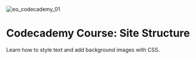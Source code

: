 ![eo_codecademy_01](https://user-images.githubusercontent.com/55994508/91650891-1b519680-ea4b-11ea-839a-dd154e76ed9d.jpg)
# Codecademy Course: Site Structure
Learn how to style text and add background images with CSS.
